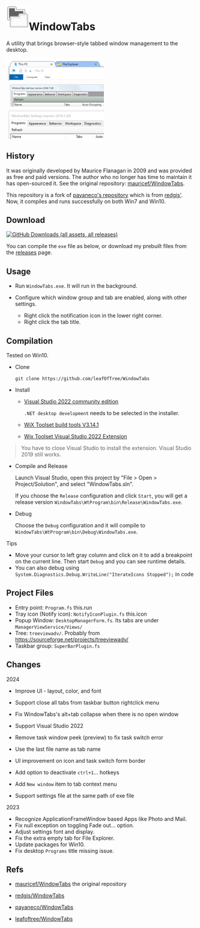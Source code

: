 <img src="https://raw.githubusercontent.com/leafOfTree/leafOfTree.github.io/master/windowtabs.png" width="60" height="60" alt="icon" align="left"/>

# WindowTabs

A utility that brings browser-style tabbed window management to the desktop.

<p>
<img alt="screenshot" src="https://raw.githubusercontent.com/leafOfTree/leafOfTree.github.io/master/WindowTabs-example.png" width="260" />
<img alt="screenshot" src="https://raw.githubusercontent.com/leafOfTree/leafOfTree.github.io/master/WindowTabs-win7.jpg" width="260" />
<img alt="screenshot" src="https://raw.githubusercontent.com/leafOfTree/leafOfTree.github.io/master/WindowTabs-Win10.PNG" width="260" />
</p>

## History
It was originally developed by Maurice Flanagan in 2009 and was provided as free and paid versions.
The author who no longer has time to maintain it has open-sourced it. See the original repository: [mauricef/WindowTabs](https://github.com/mauricef/WindowTabs).

This repository is a fork of [payaneco's repository](https://github.com/payaneco/WindowTabs) which is from [redgis'](https://github.com/redgis/WindowTabs). Now, it compiles and runs successfully on both Win7 and Win10.

## Download

<a href="https://github.com/leafOfTree/WindowTabs/releases">![GitHub Downloads (all assets, all releases)](https://img.shields.io/github/downloads/leafoftree/windowtabs/total)</a>

You can compile the `exe` file as below, or download my prebuilt files from the [releases](https://github.com/leafOfTree/WindowTabs/releases) page.

## Usage

- Run `WindowTabs.exe`. It will run in the background.

- Configure which window group and tab are enabled, along with other settings.
    - Right click the notification icon in the lower right corner.
    - Right click the tab title.

## Compilation

Tested on Win10.

- Clone

    ```
    git clone https://github.com/leafOfTree/WindowTabs
    ```

- Install

    - [Visual Studio 2022 community edition](https://visualstudio.microsoft.com/)

        `.NET desktop development` needs to be selected in the installer.

    - [WiX Toolset build tools V3.14.1](https://wixtoolset.org/docs/wix3/)

    - [Wix Toolset Visual Studio 2022 Extension](https://marketplace.visualstudio.com/items?itemName=WixToolset.WixToolsetVisualStudio2022Extension)

> You have to close Visual Studio to install the extension. Visual Studio 2019 still works.

- Compile and Release

    Launch Visual Studio, open this project by "File > Open > Project/Solution", and select "WindowTabs.sln".

    If you choose the `Release` configuration and click `Start`, you will get a release version `WindowTabs\WtProgram\bin\Release\WindowTabs.exe`.

- Debug

    Choose the `Debug` configuration and it will compile to `WindowTabs\WtProgram\bin\Debug\WindowTabs.exe`.

Tips

- Move your cursor to left gray column and click on it to add a breakpoint on the current line. Then start `Debug` and you can see runtime details.
- You can also debug using `System.Diagnostics.Debug.WriteLine("IterateIcons Stopped");` in code

## Project Files

- Entry point: `Program.fs` this.run
- Tray icon (Notify icon): `NotifyIconPlugin.fs` this.icon
- Popup Window: `DesktopManagerForm.fs`. Its tabs are under `ManagerViewService/Views/`
- Tree: `treeviewadv/`. Probably from https://sourceforge.net/projects/treeviewadv/
- Taskbar group: `SuperBarPlugin.fs`

## Changes

2024

- Improve UI - layout, color, and font
- Support close all tabs from taskbar button rightclick menu
- Fix WindowTabs's alt+tab collapse when there is no open window

- Support Visual Studio 2022

- Remove task window peek (preview) to fix task switch error
- Use the last file name as tab name
- UI improvement on icon and task switch form border

- Add option to deactivate `ctrl+1`... hotkeys
- Add `New window` item to tab context menu
- Support settings file at the same path of exe file

2023

- Recognize ApplicationFrameWindow based Apps like Photo and Mail.
- Fix null exception on toggling Fade out... option.
- Adjust settings font and display.
- Fix the extra empty tab for File Explorer.
- Update packages for Win10.
- Fix desktop `Programs` title missing issue.

## Refs

- [mauricef/WindowTabs](https://github.com/mauricef/WindowTabs) the original repository

- [redgis/WindowTabs](https://github.com/redgis/WindowTabs)

- [payaneco/WindowTabs](https://github.com/payaneco/WindowTabs)

- [leafoftree/WindowTabs](https://github.com/leafOfTree/WindowTabs)
